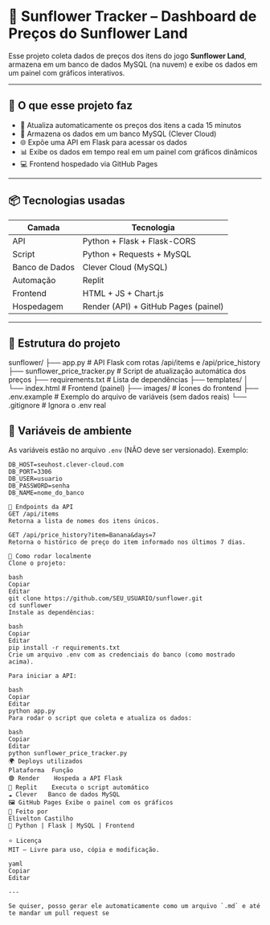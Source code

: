 # 🌻 Sunflower Tracker – Dashboard de Preços do Sunflower Land

Esse projeto coleta dados de preços dos itens do jogo **Sunflower Land**, armazena em um banco de dados MySQL (na nuvem) e exibe os dados em um painel com gráficos interativos.

---

## 🚀 O que esse projeto faz

- 🔁 Atualiza automaticamente os preços dos itens a cada 15 minutos
- 🔧 Armazena os dados em um banco MySQL (Clever Cloud)
- 🌐 Expõe uma API em Flask para acessar os dados
- 📊 Exibe os dados em tempo real em um painel com gráficos dinâmicos
- 💻 Frontend hospedado via GitHub Pages

---

## 📦 Tecnologias usadas

| Camada         | Tecnologia                  |
|----------------|-----------------------------|
| API            | Python + Flask + Flask-CORS |
| Script         | Python + Requests + MySQL   |
| Banco de Dados | Clever Cloud (MySQL)        |
| Automação      | Replit                      |
| Frontend       | HTML + JS + Chart.js        |
| Hospedagem     | Render (API) + GitHub Pages (painel) |

---

## 📂 Estrutura do projeto
sunflower/
├── app.py                     # API Flask com rotas /api/items e /api/price_history
├── sunflower_price_tracker.py # Script de atualização automática dos preços
├── requirements.txt           # Lista de dependências
├── templates/
│   └── index.html             # Frontend (painel)
├── images/                    # Ícones do frontend
├── .env.example               # Exemplo do arquivo de variáveis (sem dados reais)
└── .gitignore                 # Ignora o .env real


## 🔐 Variáveis de ambiente

As variáveis estão no arquivo `.env` (NÃO deve ser versionado). Exemplo:

```env
DB_HOST=seuhost.clever-cloud.com
DB_PORT=3306
DB_USER=usuario
DB_PASSWORD=senha
DB_NAME=nome_do_banco

📡 Endpoints da API
GET /api/items
Retorna a lista de nomes dos itens únicos.

GET /api/price_history?item=Banana&days=7
Retorna o histórico de preço do item informado nos últimos 7 dias.

🧪 Como rodar localmente
Clone o projeto:

bash
Copiar
Editar
git clone https://github.com/SEU_USUARIO/sunflower.git
cd sunflower
Instale as dependências:

bash
Copiar
Editar
pip install -r requirements.txt
Crie um arquivo .env com as credenciais do banco (como mostrado acima).

Para iniciar a API:

bash
Copiar
Editar
python app.py
Para rodar o script que coleta e atualiza os dados:

bash
Copiar
Editar
python sunflower_price_tracker.py
🌍 Deploys utilizados
Plataforma	Função
🟢 Render	Hospeda a API Flask
🔁 Replit	Executa o script automático
☁️ Clever	Banco de dados MySQL
🖼️ GitHub Pages	Exibe o painel com os gráficos
🧠 Feito por
Elivelton Castilho
🔧 Python | Flask | MySQL | Frontend

⭐ Licença
MIT – Livre para uso, cópia e modificação.

yaml
Copiar
Editar

---

Se quiser, posso gerar ele automaticamente como um arquivo `.md` e até te mandar um pull request se

